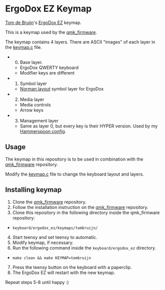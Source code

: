 # ErgoDox EZ Keymap

[Tom de Bruijn]'s [ErgoDox EZ] keymap.

This is a keymap used by the [qmk_firmware].

The keymap contains 4 layers. There are ASCII "images" of each layer in the
[keymap.c](keymap.c) file.

- 0. Base layer.
  - ErgoDox QWERTY keyboard
  - Modifier keys are different
- 1. Symbol layer
  - [Norman layout] symbol layer for ErgoDox
- 2. Media layer
  - Media controls
  - Arrow keys
- 3. Management layer
  - Same as layer 0, but every key is their HYPER version. Used by my
    [Hammerspoon config].

## Usage

The keymap in this repository is to be used in combination with the [qmk_firmware] repository.

Modify the [keymap.c](keymap.c) file to change the keyboard layout and layers.

## Installing keymap

1. Clone the [qmk_firmware] repository.
2. Follow the installation instruction on the [qmk_firmware] repository.
3. Clone this repository in the following directory inside the qmk_firmware repository:
  - `keyboard/ergodox_ez/keymaps/tombruijn/`
4. Start teensy and set teensy to automatic.
5. Modify keymap, if necessary.
6. Run the following command inside the `keyboard/ergodox_ez` directory.
  - `make clean && make KEYMAP=tombruijn`
7. Press the teensy button on the keyboard with a paperclip.
8. The ErgoDox EZ will restart with the new keymap.

Repeat steps 5-8 until happy :)

[Tom de Bruijn]: https://github.com/tombruijn
[Hammerspoon config]: https://github.com/tombruijn/dotfiles/tree/master/hammerspoon
[ErgoDox EZ]: https://ergodox-ez.com/
[Norman layout]: https://www.normanlayout.info/
[qmk_firmware]: https://github.com/jackhumbert/qmk_firmware
